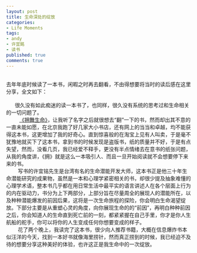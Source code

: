 ```yaml
---
layout: post
title: 生命深处的绽放
categories:
- Life Moments
tags:
- andy
- 许宜銘
- 读书
published: true
comments: true
---
```

<p><br />去年年底时候读了一本书，闲暇之时再去翻看，不由得想要将当时的读后感在这里分享，全文如下：<br /><br />      很久没有如此痴迷的读一本书了，也同样，很久没有系统的思考过和生命相关的一切问题了。<br /> 　　 <a href="http://www.douban.com/subject/1013677/" target="_blank">《拥舞生命》</a>，让我听了名字之后就很想去“翻”一下的书，然而却出其不意的一直未能如愿，在北京我跑了好几家大小书店，还有网上的当当和卓越，均不能获得这本书，这更增加了我的好奇心。直到惊喜般的在淘宝上见有人叫卖，于是毫不犹豫地就买下了这本书，拿到书的时候发现是盗版书，纸的质量并不好，于是有点失望，然而，没看几页，我已经爱不释手，更没有半点情绪去在意书的纸张问题，从我的角度讲，《拥》就是这么一本吸引人、而且一旦开始阅读就不会想要停下来来的书。 <br />　　 写书的许宜铭先生是台湾有名的生命潜能开发大师，这本书正是他三十年生命潜能研究的成果物，虽然是一本和心理学紧密相关的书，却很少提及抽象难懂的心理学术语，整本书几乎都在用日常生活中最平实的语言讲述人在各个层面上行为的内在驱动力，书分为上下两部分，上部分旨在尽量周全的展现人的潜能所在，以及种种潜能爆发的前因后果，这将是一次生命旅程的探险，你会明白生命渴望绽放。下部分主要是从重塑心灵的角度，向你展现生命的的“前因”，再明白种种前因之后，你会知道人的生命直到死亡前的一刻，都紧紧握在自己手里，你才是你人生航船的舵手，你可以将你的人生变成任何你想要变成的样子。 <br />　　 花了两个晚上，我读完了这本书，很少向人推荐书籍，大概在信息爆炸书本似汪洋的今天，找到一本好书就像海里捞针，然而真正捞到的时候，我已经迫不及待的想要分享这种美好的体验，也许这正是我生命中的一次绽放。<br /> </p>
